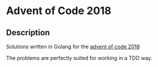 # Advent of Code 2018

## Description

Solutions written in Golang for the [advent of code 2018](https://adventofcode.com/2018)

The problems are perfectly suited for working in a TDD way.
